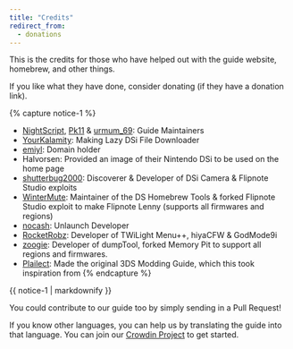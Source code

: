 ```yaml
---
title: "Credits"
redirect_from:
  - donations
---
```


This is the credits for those who have helped out with the guide website, homebrew, and other things.

If you like what they have done, consider donating (if they have a donation link).

{% capture notice-1 %}
- [NightScript](https://nightyoshi370.github.io/), [Pk11](https://pk11.us/) & [urmum_69](https://github.com/urmum-69): Guide Maintainers
- [YourKalamity](https://github.com/YourKalamity/): Making Lazy DSi File Downloader
- [emiyl](https://emiyl.com/paypal): Domain holder
- Halvorsen: Provided an image of their Nintendo DSi to be used on the home page
- [shutterbug2000](https://paypal.me/projectkaeru): Discoverer & Developer of DSi Camera & Flipnote Studio exploits
- [WinterMute](https://devkitpro.org/support-devkitpro): Maintainer of the DS Homebrew Tools & forked Flipnote Studio exploit to make Flipnote Lenny (supports all firmwares and regions)
- [nocash](https://www.patreon.com/martin_korth): Unlaunch Developer
- [RocketRobz](https://github.com/RocketRobz): Developer of TWiLight Menu++, hiyaCFW & GodMode9i
- [zoogie](https://github.com/zoogie): Developer of dumpTool, forked Memory Pit to support all regions and firmwares.
- [Plailect](https://github.com/Plailect): Made the original 3DS Modding Guide, which this took inspiration from
{% endcapture %}

<div class="notice">{{ notice-1 | markdownify }}</div>

You could contribute to our guide too by simply sending in a Pull Request!

If you know other languages, you can help us by translating the guide into that language. You can join our [Crowdin Project](https://crowdin.com/project/dsi-guide) to get started.
